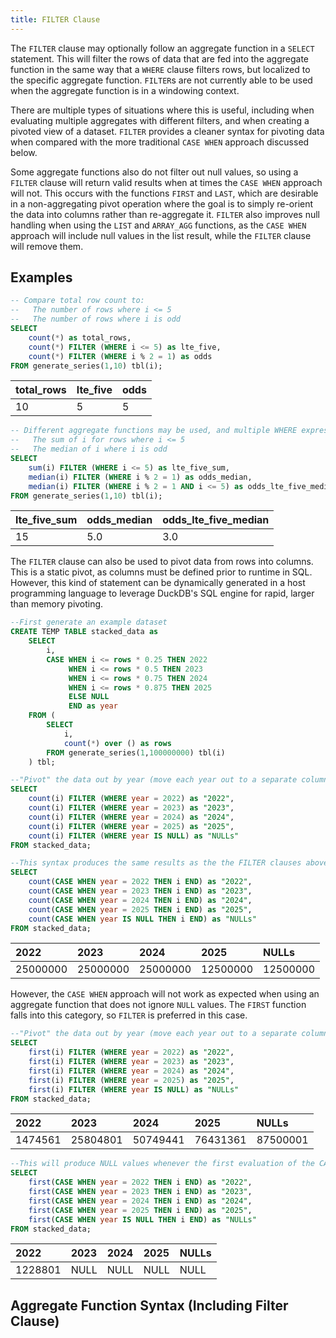 ```yaml
---
title: FILTER Clause
---
```


The `FILTER` clause may optionally follow an aggregate function in a `SELECT` statement. This will filter the rows of data that are fed into the aggregate function in the same way that a `WHERE` clause filters rows, but localized to the specific aggregate function. `FILTER`s are not currently able to be used when the aggregate function is in a windowing context. 

There are multiple types of situations where this is useful, including when evaluating multiple aggregates with different filters, and when creating a pivoted view of a dataset. `FILTER` provides a cleaner syntax for pivoting data when compared with the more traditional `CASE WHEN` approach discussed below. 

Some aggregate functions also do not filter out null values, so using a `FILTER` clause will return valid results when at times the `CASE WHEN` approach will not. This occurs with the functions `FIRST` and `LAST`, which are desirable in a non-aggregating pivot operation where the goal is to simply re-orient the data into columns rather than re-aggregate it. `FILTER` also improves null handling when using the `LIST` and `ARRAY_AGG` functions, as the `CASE WHEN` approach will include null values in the list result, while the `FILTER` clause will remove them.

## Examples
```sql
-- Compare total row count to:
--   The number of rows where i <= 5 
--   The number of rows where i is odd 
SELECT 
    count(*) as total_rows,
    count(*) FILTER (WHERE i <= 5) as lte_five,
    count(*) FILTER (WHERE i % 2 = 1) as odds
FROM generate_series(1,10) tbl(i);
```

| total_rows | lte_five | odds |
|:---|:---|:---|
| 10 | 5 | 5 |

```sql
-- Different aggregate functions may be used, and multiple WHERE expressions are also permitted
--   The sum of i for rows where i <= 5 
--   The median of i where i is odd 
SELECT 
    sum(i) FILTER (WHERE i <= 5) as lte_five_sum,
    median(i) FILTER (WHERE i % 2 = 1) as odds_median,
    median(i) FILTER (WHERE i % 2 = 1 AND i <= 5) as odds_lte_five_median
FROM generate_series(1,10) tbl(i);
```

| lte_five_sum | odds_median | odds_lte_five_median |
|:---|:---|:---|
| 15 | 5.0 | 3.0 |


The `FILTER` clause can also be used to pivot data from rows into columns. This is a static pivot, as columns must be defined prior to runtime in SQL. However, this kind of statement can be dynamically generated in a host programming language to leverage DuckDB's SQL engine for rapid, larger than memory pivoting.
```sql
--First generate an example dataset
CREATE TEMP TABLE stacked_data as 
    SELECT 
        i,
        CASE WHEN i <= rows * 0.25 THEN 2022 
             WHEN i <= rows * 0.5 THEN 2023 
             WHEN i <= rows * 0.75 THEN 2024 
             WHEN i <= rows * 0.875 THEN 2025
             ELSE NULL 
             END as year 
    FROM (
        SELECT 
            i, 
            count(*) over () as rows 
        FROM generate_series(1,100000000) tbl(i)
    ) tbl;

--"Pivot" the data out by year (move each year out to a separate column)
SELECT
    count(i) FILTER (WHERE year = 2022) as "2022",
    count(i) FILTER (WHERE year = 2023) as "2023",
    count(i) FILTER (WHERE year = 2024) as "2024",
    count(i) FILTER (WHERE year = 2025) as "2025",
    count(i) FILTER (WHERE year IS NULL) as "NULLs"
FROM stacked_data;

--This syntax produces the same results as the the FILTER clauses above
SELECT
    count(CASE WHEN year = 2022 THEN i END) as "2022",
    count(CASE WHEN year = 2023 THEN i END) as "2023",
    count(CASE WHEN year = 2024 THEN i END) as "2024",
    count(CASE WHEN year = 2025 THEN i END) as "2025",
    count(CASE WHEN year IS NULL THEN i END) as "NULLs"
FROM stacked_data;
```

|   2022   |   2023   |   2024   |   2025   |  NULLs   |
|:---|:---|:---|:---|:---|
| 25000000 | 25000000 | 25000000 | 12500000 | 12500000 |

However, the `CASE WHEN` approach will not work as expected when using an aggregate function that does not ignore `NULL` values. The `FIRST` function falls into this category, so `FILTER` is preferred in this case.

```sql
--"Pivot" the data out by year (move each year out to a separate column)
SELECT
    first(i) FILTER (WHERE year = 2022) as "2022",
    first(i) FILTER (WHERE year = 2023) as "2023",
    first(i) FILTER (WHERE year = 2024) as "2024",
    first(i) FILTER (WHERE year = 2025) as "2025",
    first(i) FILTER (WHERE year IS NULL) as "NULLs"
FROM stacked_data;
```

|   2022   |   2023   |   2024   |   2025   |  NULLs   |
|:---|:---|:---|:---|:---|
| 1474561 | 25804801 | 50749441 | 76431361 | 87500001 |

```sql
--This will produce NULL values whenever the first evaluation of the CASE WHEN clause returns a NULL
SELECT
    first(CASE WHEN year = 2022 THEN i END) as "2022",
    first(CASE WHEN year = 2023 THEN i END) as "2023",
    first(CASE WHEN year = 2024 THEN i END) as "2024",
    first(CASE WHEN year = 2025 THEN i END) as "2025",
    first(CASE WHEN year IS NULL THEN i END) as "NULLs"
FROM stacked_data;
```

|   2022   |   2023   |   2024   |   2025   |  NULLs   |
|:---|:---|:---|:---|:---|
| 1228801 | NULL | NULL | NULL | NULL  |

## Aggregate Function Syntax (Including Filter Clause)
<div id="rrdiagram"></div>
